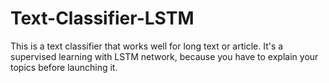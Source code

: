 # Text-Classifier-LSTM
This is a text classifier that works well for long text or article. It's a supervised learning with LSTM network, because you have to explain your topics before launching it. 
